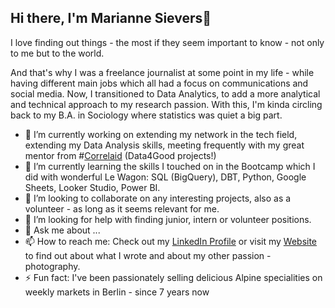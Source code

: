 ## Hi there, I'm Marianne Sievers👋

I love finding out things - the most if they seem important to know - not only to me but to the world. 

And that's why I was a freelance journalist at some point in my life - while having different main jobs which all had a focus on communications and social media.
Now, I transitioned to Data Analytics, to add a more analytical and technical approach to my research passion. With this, I'm kinda circling back to my B.A. in Sociology where statistics was quiet a big part.

- 🔭 I’m currently working on extending my network in the tech field, extending my Data Analysis skills, meeting frequently with my great mentor from #[Correlaid]([url](https://www.correlaid.org/)) (Data4Good projects!)
- 🌱 I’m currently learning the skills I touched on in the Bootcamp which I did with wonderful Le Wagon: SQL (BigQuery), DBT, Python, Google Sheets, Looker Studio, Power BI.
-  👯 I’m looking to collaborate on any interesting projects, also as a volunteer - as long as it seems relevant for me.
- 🤔 I’m looking for help with finding junior, intern or volunteer positions.
- 💬 Ask me about ...
- 📫 How to reach me: Check out my [LinkedIn Profile]([url](https://www.linkedin.com/in/mariannesievers/)) or visit my [Website]([url](https://www.whatneedstobeshot.com/)) to find out about what I wrote and about my other passion - photography.
- ⚡ Fun fact: I've been passionately selling delicious Alpine specialities on weekly markets in Berlin - since 7 years now
